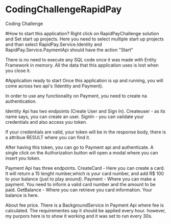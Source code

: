 # CodingChallengeRapidPay
Coding Challenge

#How to start this application?
Right click on RapidPayChallenge solution and Set start up projects. 
Here you need to select multiple start up projects and than select RapidPay.Service.Identity and RapidPay.Service.PaymentApi should have the action "Start"

There is no need to execute any SQL code once it was made with Entity Framework in memory. All the data that this application uses is lost when you close it.

#Application ready to start
Once this application is up and running, you will come across two api's (Identity and Payment).

In order to use any functionality on Payment, you need to create na authentication. 

Identity Api has two endpoints (Create User and Sign In). 
Createuser - as its name says, you can create an user. 
SignIn - you can validate your credentials and also access you token.

If your credentials are valid, your token will be in the response body, there is a attribue RESULT where you can find it.

After having this token, you can go to Payment api and authenticate. A single click on the Authorization button will open a modal where you can insert you token.

Payment Api has three endpoints. 
CreateCard - Here you can create a card. It will return a 15 lenght number,which is your card number, and add R$ 100 to your balance (just to play around). 
Payment - Where you can make a payment. You need to inform a valid card number and the amount to be paid. 
GetBalance - Where you can retrieve you card information. Your balance is here. 

About fee price.
There is a BackgroundService in Payment Api where fee is calculated. The requirementes say it should be applied every hour. however, my purpors here is to show it working and it was set to run every 30s.


